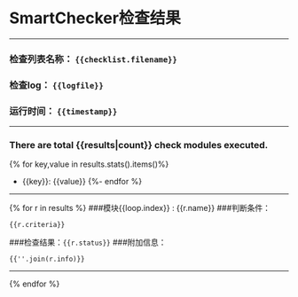 SmartChecker检查结果
=========================

----------------------------------------

### 检查列表名称：   `{{checklist.filename}}`
###      检查log：   `{{logfile}}`
###     运行时间：   `{{timestamp}}`

------------------------------------------------------------

### There are total {{results|count}} check modules executed.
{% for key,value in results.stats().items()%}
 * {{key}}: {{value}}
{%- endfor %}

------------------------------------------------------------
{% for r in results %}
###模块{{loop.index}} : {{r.name}}
###判断条件： 
```
{{r.criteria}}
```
###检查结果：`{{r.status}}`
###附加信息：
```
{{''.join(r.info)}}
```
------------------------------------------------------------
{% endfor %}


